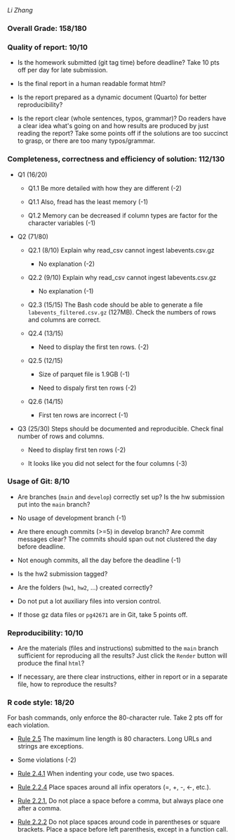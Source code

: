 *Li Zhang*

### Overall Grade: 158/180

### Quality of report: 10/10

-   Is the homework submitted (git tag time) before deadline? Take 10 pts off per day for late submission.  

-   Is the final report in a human readable format html? 

-   Is the report prepared as a dynamic document (Quarto) for better reproducibility?

-   Is the report clear (whole sentences, typos, grammar)? Do readers have a clear idea what's going on and how results are produced by just reading the report? Take some points off if the solutions are too succinct to grasp, or there are too many typos/grammar. 

### Completeness, correctness and efficiency of solution: 112/130

- Q1 (16/20)

  - Q1.1 Be more detailed with how they are different (-2)
  
  - Q1.1 Also, fread has the least memory (-1)
  
  - Q1.2 Memory can be decreased if column types are factor for the character variables (-1)

- Q2 (71/80)

    - Q2.1 (8/10) Explain why read_csv cannot ingest labevents.csv.gz
    
      - No explanation (-2)
    
    - Q2.2 (9/10) Explain why read_csv cannot ingest labevents.csv.gz
    
      - No explanation (-1)
    
    - Q2.3 (15/15) The Bash code should be able to generate a file `labevents_filtered.csv.gz` (127MB). Check the numbers of rows and columns are correct.
    
    - Q2.4 (13/15)
    
      - Need to display the first ten rows. (-2)
    
    - Q2.5 (12/15)
    
      - Size of parquet file is 1.9GB (-1)
      
      - Need to dispaly first ten rows (-2)
    
    - Q2.6 (14/15)
    
      - First ten rows are incorrect (-1)

- Q3 (25/30) Steps should be documented and reproducible. Check final number of rows and columns.

  - Need to display first ten rows (-2)
  
  - It looks like you did not select for the four columns (-3)
	    
### Usage of Git: 8/10

-   Are branches (`main` and `develop`) correctly set up? Is the hw submission put into the `main` branch?

  - No usage of development branch (-1)

-   Are there enough commits (>=5) in develop branch? Are commit messages clear? The commits should span out not clustered the day before deadline. 

  - Not enough commits, all the day before the deadline (-1)
          
-   Is the hw2 submission tagged? 

-   Are the folders (`hw1`, `hw2`, ...) created correctly? 
  
-   Do not put a lot auxiliary files into version control. 

-   If those gz data files or `pg42671` are in Git, take 5 points off.

### Reproducibility: 10/10

-   Are the materials (files and instructions) submitted to the `main` branch sufficient for reproducing all the results? Just click the `Render` button will produce the final `html`? 

-   If necessary, are there clear instructions, either in report or in a separate file, how to reproduce the results?

### R code style: 18/20

For bash commands, only enforce the 80-character rule. Take 2 pts off for each violation. 

-   [Rule 2.5](https://style.tidyverse.org/syntax.html#long-lines) The maximum line length is 80 characters. Long URLs and strings are exceptions.  

  - Some violations (-2)

-   [Rule 2.4.1](https://style.tidyverse.org/syntax.html#indenting) When indenting your code, use two spaces.  

-   [Rule 2.2.4](https://style.tidyverse.org/syntax.html#infix-operators) Place spaces around all infix operators (=, +, -, &lt;-, etc.).  

-   [Rule 2.2.1.](https://style.tidyverse.org/syntax.html#commas) Do not place a space before a comma, but always place one after a comma.  

-   [Rule 2.2.2](https://style.tidyverse.org/syntax.html#parentheses) Do not place spaces around code in parentheses or square brackets. Place a space before left parenthesis, except in a function call.
